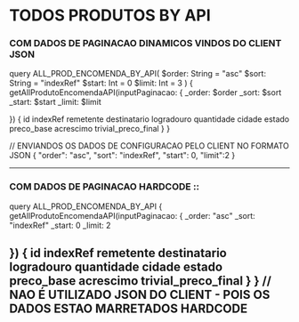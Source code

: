 
# TODOS PRODUTOS BY API

### COM DADOS DE PAGINACAO DINAMICOS VINDOS DO CLIENT JSON
query ALL_PROD_ENCOMENDA_BY_API(
  $order: String = "asc"
  $sort: String = "indexRef"
  $start: Int = 0
  $limit: Int = 3
) {
  getAllProdutoEncomendaAPI(inputPaginacao: {
    _order: $order
    _sort: $sort
    _start: $start
    _limit: $limit

  }) {
    id
    indexRef
    remetente
    destinatario
    logradouro
    quantidade
    cidade
    estado
    preco_base
    acrescimo
    trivial_preco_final
  }
}

// ENVIANDOS OS DADOS DE CONFIGURACAO PELO CLIENT NO FORMATO JSON
{
  "order": "asc",
  "sort": "indexRef",
  "start": 0,
  "limit":2
}

---

### COM DADOS DE PAGINACAO HARDCODE ::
query ALL_PROD_ENCOMENDA_BY_API {
  getAllProdutoEncomendaAPI(inputPaginacao: {
    _order: "asc"
    _sort: "indexRef"
    _start: 0
    _limit: 2

  }) {
    id
    indexRef
    remetente
    destinatario
    logradouro
    quantidade
    cidade
    estado
    preco_base
    acrescimo
    trivial_preco_final
  }
}
// NAO É UTILIZADO JSON DO CLIENT - POIS OS DADOS ESTAO MARRETADOS HARDCODE
---


